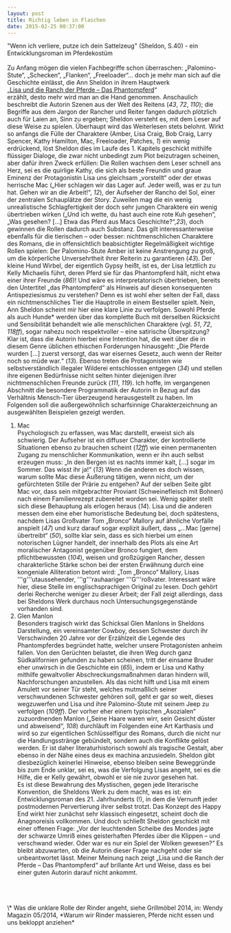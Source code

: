 ```yaml
---
layout: post
title: Richtig leben in Flaschen 
date: 2015-02-25 00:37:00
---
```


"Wenn ich verliere, putze ich dein Sattelzeug" (Sheldon, S.40) - ein Entwicklungsroman im Pferdekostüm<br><br>
Zu Anfang mögen die vielen Fachbegriffe schon überraschen: „Palomino-Stute“, „Schecken“, „Flanken“, „Freeloader“... doch je mehr man sich auf die Geschichte einlässt, die Ann Sheldon in ihrem Hauptwerk<br>                   „[Lisa und die Ranch der Pferde – Das Phantompferd](http://www.amazon.de/Lisa-Ranch-Pferde-III-Phantompferd/dp/3505043842)“<br> erzählt, desto mehr wird man an die Hand genommen. Anschaulich beschreibt die Autorin Szenen aus der Welt des Reitens (*43*, *72*, *110*); die Begriffe aus dem Jargon der Rancher und Reiter fangen dadurch plötzlich auch für Laien an, Sinn zu ergeben; Sheldon versteht es, mit dem Leser auf diese Weise zu spielen. Überhaupt wird das Weiterlesen stets belohnt. Wirkt so anfangs die Fülle der Charaktere (Amber, Lisa Craig, Bob Craig, Larry Spencer, Kathy Hamilton, Mac, Freeloader, Patches, *1*) ein wenig erdrückend, löst Sheldon dies im Laufe des 1. Kapitels geschickt mithilfe flüssiger Dialoge, die zwar nicht unbedingt zum Plot beizutragen scheinen, aber dafür ihren Zweck erfüllen: Die Rollen wachsen dem Leser schnell ans Herz, sei es die quirlige Kathy, die sich als beste Freundin und graue Eminenz der Protagonistin Lisa uns gleichsam „vorstellt“ oder der etwas herrische Mac („Hier schlagen wir das Lager auf. Jeder weiß, was er zu tun hat. Gehen wir an die Arbeit!“, *12*), der Aufseher der Rancho del Sol, einer der zentralen Schauplätze der Story. 
Zuweilen mag die ein wenig unrealistische Schlagfertigkeit der doch sehr jungen Charaktere ein wenig übertrieben wirken („Und ich wette, du hast auch eine rote Kuh gesehen“,  „Was gesehen? \[…\] Etwa das Pferd aus Macs Geschichte?“,*23*), doch gewinnen die Rollen dadurch auch Substanz. Das gilt interessanterweise ebenfalls für die tierischen – oder besser: nichtmenschlichen Charaktere des Romans, die in offensichtlich beabsichtigter Regelmäßigkeit wichtige Rollen spielen: Der Palomino-Stute Amber ist keine Anstrengung zu groß, um die körperliche Unversehrtheit ihrer Reiterin zu garantieren (*43*). Der kleine Hund Wirbel, der eigentlich Gypsy heißt, ist es, der Lisa letztlich zu Kelly Michaelis führt, deren Pferd sie für das Phantompferd hält, nicht etwa einer ihrer Freunde (*86*)! Und wäre es interpretatorisch übertrieben, bereits den Untertitel „das Phantompferd“ als Hinweis auf diesen konsequenten Antispeziesismus zu verstehen? Denn es ist wohl eher selten der Fall, dass ein nichtmenschliches Tier die Hauptrolle in einem Bestseller spielt. Nein, Ann Sheldon scheint mir hier eine klare Linie zu verfolgen. Sowohl Pferde als auch Hunde\* werden über das komplette Buch mit derselben Rücksicht und Sensibilität behandelt wie alle menschlichen Charaktere (vgl. *51*, *72*, *118ff*), sogar nahezu noch respektvoller – eine satirische Überspitzung?<br>
Klar ist, dass die Autorin hierbei eine Intention hat, die weit über die in diesem Genre üblichen ethischen Forderungen hinausgeht: „Die Pferde wurden \[…\] zuerst versorgt, das war eisernes Gesetz, auch wenn der Reiter noch so müde war.“ (*13*). Ebenso treten die Protagonisten wie selbstverständlich illegaler Wilderei entschlossen entgegen (*34*) und stellen ihre eigenen Bedürfnisse nicht selten hinter diejenigen ihrer nichtmenschlichen Freunde zurück (*111*, *119*).
Ich hoffe, im vergangenen Abschnitt die besondere Programmatik der Autorin in Bezug auf das Verhältnis Mensch-Tier überzeugend herausgestellt zu haben. Im Folgenden soll die außergewöhnlich scharfsinnige Charakterzeichnung an ausgewählten Beispielen gezeigt werden.
1. Mac<br>
Psychologisch zu erfassen, was Mac darstellt, erweist sich als schwierig. Der Aufseher ist ein diffuser Charakter, der kontrollierte Situationen ebenso zu brauchen scheint (*12ff*) wie einen permanenten Zugang zu menschlicher Kommunikation, wenn er ihn auch selbst erzeugen muss: „In den Bergen ist es nachts immer kalt, \[...\] sogar im Sommer. Das wisst ihr ja!“ (*13*) Wenn die anderen es doch wissen, warum sollte Mac diese Äußerung tätigen, wenn nicht, um der gefürchteten Stille der Prärie zu entgehen? Auf der selben Seite gibt Mac vor, dass sein mitgebrachter Proviant (Schweinefleisch mit Bohnen) nach einem Familienrezept zubereitet worden sei. Wenig später stellt sich diese Behauptung als erlogen heraus (*14*). Lisa und die anderen messen dem eine eher humoristische Bedeutung bei, doch spätestens, nachdem Lisas Großvater Tom „Bronco“ Mallory auf ähnliche Vorfälle anspielt (*47*) und kurz darauf sogar explizit äußert, dass „...Mac \[gerne\] übertreibt“ (*50*), sollte klar sein, dass es sich hierbei um einen notorischen Lügner handelt, der innerhalb des Plots als eine Art moralischer Antagonist gegenüber Bronco fungiert, dem pflichtbewussten (*104*), weisen und großzügigen Rancher, dessen charakterliche Stärke schon bei der ersten Erwähnung durch eine kongeniale Alliteration betont wird: „Tom „Bronco“ Mallory, Lisas '''g'''utaussehender, '''g'''rauhaariger '''G'''roßvater. Interessant wäre hier, diese Stelle im englischsprachigen Original zu lesen. Doch gehört derlei Recherche weniger zu dieser Arbeit; der Fall zeigt allerdings, dass bei Sheldons Werk durchaus noch Untersuchungsgegenstände vorhanden sind.<br>
2. Glen Manlon<br>
Besonders tragisch wirkt das Schicksal Glen Manlons in Sheldons Darstellung, ein vereinsamter Cowboy, dessen Schwester durch ihr Verschwinden 20 Jahre vor der Erzählzeit die Legende des Phantompferdes begründet hatte, welcher unsere Protagonisten anheim fallen. Von den Gerüchten belastet, die ihren Weg durch ganz Südkalifornien gefunden zu haben scheinen, tritt der einsame Bruder eher unwirsch in die Geschichte ein (*65*), indem er Lisa und Kathy mithilfe gewaltvoller Abschreckungsmaßnahmen daran hindern will, Nachforschungen anzustellen. Als das nicht hilft und Lisa mit einem Amulett vor seiner Tür steht, welches mutmaßlich seiner verschwundenen Schwester gehören soll, geht er gar so weit, dieses wegzuwerfen und Lisa und ihre Palomino-Stute mit seinem Jeep zu verfolgen (*109ff*). Der vorher eher einem typischen „Asozialen“ zuzuordnenden Manlon („Seine Haare waren wirr, sein Gesicht düster und abweisend“, *108*) durchläuft im Folgenden eine Art Karthasis und wird so zur eigentlichen Schlüsselfigur des Romans, durch die nicht nur die Handlungsstränge gebündelt, sondern auch die Konflikte gelöst werden. Er ist daher literaturhistorisch sowohl als tragische Gestalt, aber ebenso in der Nähe eines deus ex machina anzusiedeln. Sheldon gibt diesbezüglich keinerlei Hinweise, ebenso bleiben seine Beweggründe bis zum Ende unklar, sei es, was die Verfolgung Lisas angeht, sei es die Hilfe, die er Kelly gewährt, obwohl er sie nie zuvor gesehen hat.<br> Es ist diese Bewahrung des Mystischen, gegen jede literarische Konvention, die Sheldons Werk zu dem macht, was es ist: ein Entwicklungsroman des 21. Jahrhunderts (!), in dem die Vernunft jeder postmodernen Pervertierung ihrer selbst trotzt. Das Konzept des Happy End wirkt hier zunächst sehr klassisch eingesetzt, scheint doch die Anagnoreisis vollkommen. Und doch schließt Sheldon geschickt mit einer offenen Frage: „Vor der leuchtenden Scheibe des Mondes jagte der schwarze Umriß eines geisterhaften Pferdes über die Klippen – und verschwand wieder. Oder war es nur ein Spiel der Wolken gewesen?“
Es bleibt abzuwarten, ob die Autorin dieser Frage nachgeht oder sie unbeantwortet lässt. Meiner Meinung nach zeigt „Lisa und die Ranch der Pferde – Das Phantompferd“ auf brillante Art und Weise, dass es bei einer guten Autorin darauf nicht ankommt.

<br>
<br>
<br>
\* Was die unklare Rolle der Rinder angeht, siehe Grillmöbel 2014, in: Wendy Magazin 05/2014, *Warum wir Rinder massieren, Pferde nicht essen und uns bekloppt anziehen*
